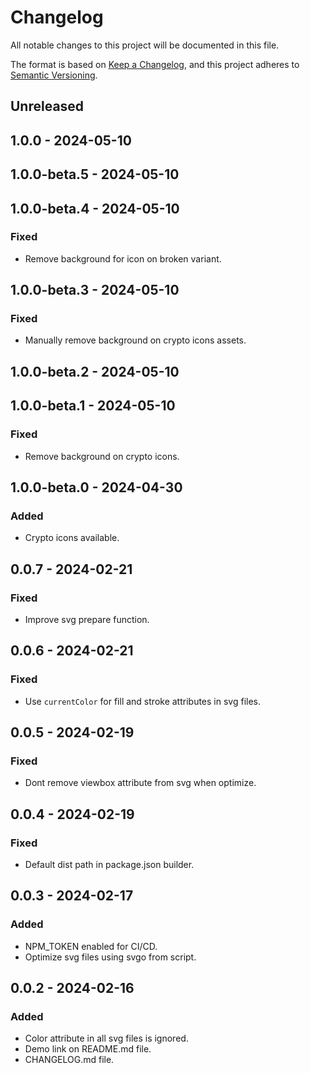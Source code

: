 # Changelog

All notable changes to this project will be documented in this file.

The format is based on [Keep a Changelog](https://keepachangelog.com/en/1.1.0/),
and this project adheres to [Semantic Versioning](https://semver.org/spec/v2.0.0.html).

## Unreleased

## 1.0.0 - 2024-05-10

## 1.0.0-beta.5 - 2024-05-10

## 1.0.0-beta.4 - 2024-05-10
### Fixed
- Remove background for icon on broken variant.

## 1.0.0-beta.3 - 2024-05-10
### Fixed
- Manually remove background on crypto icons assets.

## 1.0.0-beta.2 - 2024-05-10

## 1.0.0-beta.1 - 2024-05-10
### Fixed
- Remove background on crypto icons.

## 1.0.0-beta.0 - 2024-04-30
### Added
- Crypto icons available.

## 0.0.7 - 2024-02-21
### Fixed
- Improve svg prepare function.

## 0.0.6 - 2024-02-21
### Fixed
- Use `currentColor` for fill and stroke attributes in svg files.

## 0.0.5 - 2024-02-19
### Fixed
- Dont remove viewbox attribute from svg when optimize.

## 0.0.4 - 2024-02-19
### Fixed
- Default dist path in package.json builder.

## 0.0.3 - 2024-02-17
### Added
- NPM_TOKEN enabled for CI/CD.
- Optimize svg files using svgo from script.

## 0.0.2 - 2024-02-16
### Added
- Color attribute in all svg files is ignored.
- Demo link on README.md file.
- CHANGELOG.md file.
